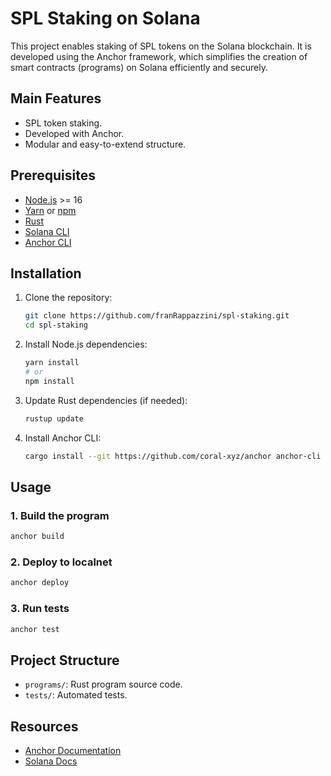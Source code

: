 # SPL Staking on Solana

This project enables staking of SPL tokens on the Solana blockchain. It is developed using the Anchor framework, which simplifies the creation of smart contracts (programs) on Solana efficiently and securely.

## Main Features

- SPL token staking.
- Developed with Anchor.
- Modular and easy-to-extend structure.

## Prerequisites

- [Node.js](https://nodejs.org/) >= 16
- [Yarn](https://yarnpkg.com/) or [npm](https://www.npmjs.com/)
- [Rust](https://www.rust-lang.org/tools/install)
- [Solana CLI](https://docs.solana.com/cli/install-solana-cli-tools)
- [Anchor CLI](https://book.anchor-lang.com/chapter_1/installation.html)

## Installation

1. Clone the repository:
   ```bash
   git clone https://github.com/franRappazzini/spl-staking.git
   cd spl-staking
   ```
2. Install Node.js dependencies:
   ```bash
   yarn install
   # or
   npm install
   ```
3. Update Rust dependencies (if needed):
   ```bash
   rustup update
   ```
4. Install Anchor CLI:
   ```bash
   cargo install --git https://github.com/coral-xyz/anchor anchor-cli --locked
   ```

## Usage

### 1. Build the program

```bash
anchor build
```

### 2. Deploy to localnet

```bash
anchor deploy
```

### 3. Run tests

```bash
anchor test
```

## Project Structure

- `programs/`: Rust program source code.
- `tests/`: Automated tests.

## Resources

- [Anchor Documentation](https://book.anchor-lang.com/)
- [Solana Docs](https://docs.solana.com/)
